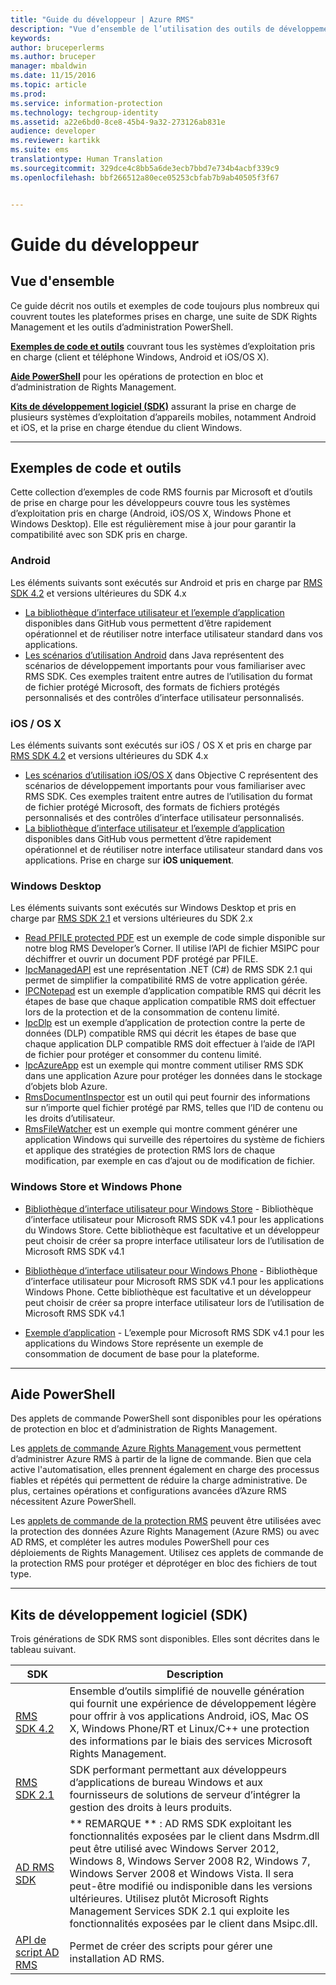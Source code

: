 ```yaml
---
title: "Guide du développeur | Azure RMS"
description: "Vue d’ensemble de l’utilisation des outils de développement ; SDK, bibliothèques supplémentaires et exemples de code."
keywords: 
author: bruceperlerms
ms.author: bruceper
manager: mbaldwin
ms.date: 11/15/2016
ms.topic: article
ms.prod: 
ms.service: information-protection
ms.technology: techgroup-identity
ms.assetid: a22e6bd0-8ce8-45b4-9a32-273126ab831e
audience: developer
ms.reviewer: kartikk
ms.suite: ems
translationtype: Human Translation
ms.sourcegitcommit: 329dce4c8bb5a6de3ecb7bbd7e734b4acbf339c9
ms.openlocfilehash: bbf266512a80ece05253cbfab7b9ab40505f3f67


---
```


# <a name="developers-guide"></a>Guide du développeur

## <a name="overview"></a>Vue d'ensemble ##
Ce guide décrit nos outils et exemples de code toujours plus nombreux qui couvrent toutes les plateformes prises en charge, une suite de SDK Rights Management et les outils d’administration PowerShell.

[**Exemples de code et outils**](#code-samples-and-tools) couvrant tous les systèmes d’exploitation pris en charge (client et téléphone Windows, Android et iOS/OS X).

[**Aide PowerShell**](#powershell-guidance) pour les opérations de protection en bloc et d’administration de Rights Management.

[**Kits de développement logiciel (SDK)**](#software-development-kits) assurant la prise en charge de plusieurs systèmes d’exploitation d’appareils mobiles, notamment Android et iOS, et la prise en charge étendue du client Windows.


---

## <a name="code-samples-and-tools"></a>Exemples de code et outils

Cette collection d’exemples de code RMS fournis par Microsoft et d’outils de prise en charge pour les développeurs couvre tous les systèmes d’exploitation pris en charge (Android, iOS/OS X, Windows Phone et Windows Desktop). Elle est régulièrement mise à jour pour garantir la compatibilité avec son SDK pris en charge.

### <a name="android"></a>Android

Les éléments suivants sont exécutés sur Android et pris en charge par [RMS SDK 4.2](active-directory-rights-management-services-multi-platform-thin-client-sdk-portal.md) et versions ultérieures du SDK 4.x

- [La bibliothèque d’interface utilisateur et l’exemple d’application](https://github.com/AzureAD/rms-sdk-ui-for-android) disponibles dans GitHub vous permettent d’être rapidement opérationnel et de réutiliser notre interface utilisateur standard dans vos applications.
- [Les scénarios d’utilisation Android](https://msdn.microsoft.com/en-us/library/dn758246(v=vs.85).aspx) dans Java représentent des scénarios de développement importants pour vous familiariser avec RMS SDK. Ces exemples traitent entre autres de l’utilisation du format de fichier protégé Microsoft, des formats de fichiers protégés personnalisés et des contrôles d’interface utilisateur personnalisés.

### <a name="ios-os-x"></a>iOS / OS X

Les éléments suivants sont exécutés sur iOS / OS X et pris en charge par [RMS SDK 4.2](active-directory-rights-management-services-multi-platform-thin-client-sdk-portal.md) et versions ultérieures du SDK 4.x

- [Les scénarios d’utilisation iOS/OS X](https://msdn.microsoft.com/en-us/library/dn758307(v=vs.85).aspx) dans Objective C représentent des scénarios de développement importants pour vous familiariser avec RMS SDK. Ces exemples traitent entre autres de l’utilisation du format de fichier protégé Microsoft, des formats de fichiers protégés personnalisés et des contrôles d’interface utilisateur personnalisés.
- [La bibliothèque d’interface utilisateur et l’exemple d’application](https://github.com/AzureAD/rms-sdk-ui-for-ios) disponibles dans GitHub vous permettent d’être rapidement opérationnel et de réutiliser notre interface utilisateur standard dans vos applications. Prise en charge sur **iOS uniquement**.

### <a name="windows-desktop"></a>Windows Desktop

Les éléments suivants sont exécutés sur Windows Desktop et pris en charge par [RMS SDK 2.1](microsoft-information-protection-and-control-client-portal.md) et versions ultérieures du SDK 2.x

- [Read PFILE protected PDF](https://blogs.msdn.microsoft.com/rms/2015/11/09/reading-a-pfile-protected-pdf/) est un exemple de code simple disponible sur notre blog RMS Developer’s Corner. Il utilise l’API de fichier MSIPC pour déchiffrer et ouvrir un document PDF protégé par PFILE.
- [IpcManagedAPI](https://github.com/Azure-Samples/Azure-Information-Protection-Samples/tree/master/IpcManagedAPI) est une représentation .NET (C#) de RMS SDK 2.1 qui permet de simplifier la compatibilité RMS de votre application gérée.
- [IPCNotepad](https://github.com/Azure-Samples/Azure-Information-Protection-Samples/tree/master/IpcNotepad) est un exemple d’application compatible RMS qui décrit les étapes de base que chaque application compatible RMS doit effectuer lors de la protection et de la consommation de contenu limité.
- [IpcDlp](https://github.com/Azure-Samples/Azure-Information-Protection-Samples/tree/master/IpcDlpApp) est un exemple d’application de protection contre la perte de données (DLP) compatible RMS qui décrit les étapes de base que chaque application DLP compatible RMS doit effectuer à l’aide de l’API de fichier pour protéger et consommer du contenu limité.
- [IpcAzureApp](https://github.com/Azure-Samples/Azure-Information-Protection-Samples/tree/master/IpcAzureApp) est un exemple qui montre comment utiliser RMS SDK dans une application Azure pour protéger les données dans le stockage d’objets blob Azure.
- [RmsDocumentInspector](https://github.com/Azure-Samples/Azure-Information-Protection-Samples/tree/master/RmsDocumentInspector) est un outil qui peut fournir des informations sur n’importe quel fichier protégé par RMS, telles que l’ID de contenu ou les droits d’utilisateur.
- [RmsFileWatcher](https://github.com/Azure-Samples/Azure-Information-Protection-Samples/tree/master/RmsFileWatcher) est un exemple qui montre comment générer une application Windows qui surveille des répertoires du système de fichiers et applique des stratégies de protection RMS lors de chaque modification, par exemple en cas d’ajout ou de modification de fichier.

### <a name="windows-store-and-phone"></a>Windows Store et Windows Phone

- [Bibliothèque d’interface utilisateur pour Windows Store](https://github.com/AzureAD/rms-sdk-ui-for-windowsstore) - Bibliothèque d’interface utilisateur pour Microsoft RMS SDK v4.1 pour les applications du Windows Store. Cette bibliothèque est facultative et un développeur peut choisir de créer sa propre interface utilisateur lors de l’utilisation de Microsoft RMS SDK v4.1

- [Bibliothèque d’interface utilisateur pour Windows Phone](https://github.com/AzureAD/rms-sdk-ui-for-winphone) - Bibliothèque d’interface utilisateur pour Microsoft RMS SDK v4.1 pour les applications Windows Phone. Cette bibliothèque est facultative et un développeur peut choisir de créer sa propre interface utilisateur lors de l’utilisation de Microsoft RMS SDK v4.1

- [Exemple d’application](https://github.com/Azure-Samples/active-directory-dotnet-rms-windowsstore) - L’exemple pour Microsoft RMS SDK v4.1 pour les applications du Windows Store représente un exemple de consommation de document de base pour la plateforme.

---

## <a name="powershell-guidance"></a>Aide PowerShell
Des applets de commande PowerShell sont disponibles pour les opérations de protection en bloc et d’administration de Rights Management.

Les [applets de commande Azure Rights Management ](https://msdn.microsoft.com/library/azure/dn629398.aspx) vous permettent d’administrer Azure RMS à partir de la ligne de commande. Bien que cela active l'automatisation, elles prennent également en charge des processus fiables et répétés qui permettent de réduire la charge administrative. De plus, certaines opérations et configurations avancées d’Azure RMS nécessitent Azure PowerShell.

Les [applets de commande de la protection RMS](https://msdn.microsoft.com/library/azure/mt433195.aspx) peuvent être utilisées avec la protection des données Azure Rights Management (Azure RMS) ou avec AD RMS, et compléter les autres modules PowerShell pour ces déploiements de Rights Management. Utilisez ces applets de commande de la protection RMS pour protéger et déprotéger en bloc des fichiers de tout type.

---

## <a name="software-development-kits"></a>Kits de développement logiciel (SDK)


Trois générations de SDK RMS sont disponibles. Elles sont décrites dans le tableau suivant.

| SDK | Description |
|------|---------|
| [RMS SDK 4.2](active-directory-rights-management-services-multi-platform-thin-client-sdk-portal.md) | Ensemble d’outils simplifié de nouvelle génération qui fournit une expérience de développement légère pour offrir à vos applications Android, iOS, Mac OS X, Windows Phone/RT et Linux/C++ une protection des informations par le biais des services Microsoft Rights Management. |
| [RMS SDK 2.1](microsoft-information-protection-and-control-client-portal.md) | SDK performant permettant aux développeurs d’applications de bureau Windows et aux fournisseurs de solutions de serveur d’intégrer la gestion des droits à leurs produits.|
|[AD RMS SDK](https://msdn.microsoft.com/library/cc530379.aspx)|** REMARQUE ** : AD RMS SDK exploitant les fonctionnalités exposées par le client dans Msdrm.dll peut être utilisé avec Windows Server 2012, Windows 8, Windows Server 2008 R2, Windows 7, Windows Server 2008 et Windows Vista. Il sera peut-être modifié ou indisponible dans les versions ultérieures. Utilisez plutôt Microsoft Rights Management Services SDK 2.1 qui exploite les fonctionnalités exposées par le client dans Msipc.dll.|
|[API de script AD RMS](https://msdn.microsoft.com/en-us/library/bb968797.aspx)| Permet de créer des scripts pour gérer une installation AD RMS.|



<!--HONumber=Nov16_HO3-->


